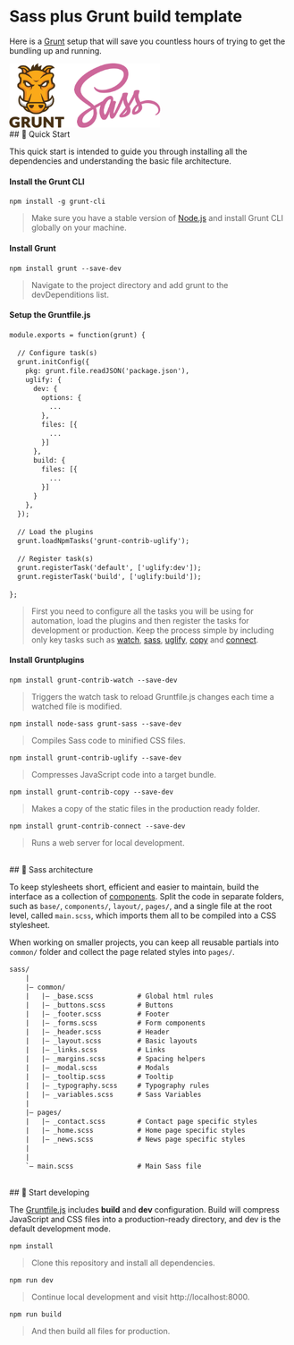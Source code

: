 # Sass plus Grunt build template

Here is a [Grunt](https://gruntjs.com/) setup that will save you countless hours of trying to get the bundling up and running.

<img src='./src/img/logo-grunt-sass.png' width='270'>

<br/>
## 🚀 Quick Start

This quick start is intended to guide you through installing all the dependencies and understanding the basic file architecture.

#### Install the Grunt CLI

```
npm install -g grunt-cli
```

> Make sure you have a stable version of [Node.js](https://nodejs.org/en/) and install Grunt CLI globally on your machine.

#### Install Grunt

```
npm install grunt --save-dev
```

> Navigate to the project directory and add grunt to the devDependitions list.

#### Setup the Gruntfile.js

```
module.exports = function(grunt) {

  // Configure task(s)
  grunt.initConfig({
    pkg: grunt.file.readJSON('package.json'),
    uglify: {
      dev: {
        options: {
          ...
        },
        files: [{
          ...
        }]
      },
      build: {
        files: [{
          ...
        }]
      }
    },
  });

  // Load the plugins
  grunt.loadNpmTasks('grunt-contrib-uglify');

  // Register task(s)
  grunt.registerTask('default', ['uglify:dev']);
  grunt.registerTask('build', ['uglify:build']);

};
```

> First you need to configure all the tasks you will be using for automation, load the plugins and then register the tasks for development or production. Keep the process simple by including only key tasks such as [watch](https://www.npmjs.com/package/grunt-contrib-watch), [sass](https://www.npmjs.com/package/grunt-sass), [uglify](https://www.npmjs.com/package/grunt-contrib-uglify), [copy](https://www.npmjs.com/package/grunt-contrib-copy) and [connect](https://www.npmjs.com/package/grunt-contrib-connect).

#### Install Gruntplugins

```
npm install grunt-contrib-watch --save-dev
```
> Triggers the watch task to reload Gruntfile.js changes each time a watched file is modified.

```
npm install node-sass grunt-sass --save-dev
```
> Compiles Sass code to minified CSS files.

```
npm install grunt-contrib-uglify --save-dev
```
> Compresses JavaScript code into a target bundle.

```
npm install grunt-contrib-copy --save-dev
```
> Makes a copy of the static files in the production ready folder.

```
npm install grunt-contrib-connect --save-dev
```
> Runs a web server for local development.

<br/>
## 🎨 Sass architecture

To keep stylesheets short, efficient and easier to maintain, build the interface as a collection of [components](./src/scss). Split the code in separate folders, such as `base/`, `components/`, `layout/`, `pages/`, and a single file at the root level, called `main.scss`, which imports them all to be compiled into a CSS stylesheet.

When working on smaller projects, you can keep all reusable partials into `common/` folder and collect the page related styles into `pages/`.

```
sass/
    |
    |– common/
    |   |– _base.scss           # Global html rules
    |   |– _buttons.scss        # Buttons
    |   |– _footer.scss         # Footer
    |   |– _forms.scss          # Form components
    |   |– _header.scss         # Header
    |   |– _layout.scss         # Basic layouts
    |   |– _links.scss          # Links
    |   |– _margins.scss        # Spacing helpers
    |   |– _modal.scss          # Modals
    |   |– _tooltip.scss        # Tooltip
    |   |– _typography.scss     # Typography rules
    |   |– _variables.scss      # Sass Variables
    |
    |– pages/
    |   |– _contact.scss        # Contact page specific styles
    |   |– _home.scss           # Home page specific styles
    |   |– _news.scss           # News page specific styles
    |
    |
    `– main.scss                # Main Sass file
```

<br/>
## 🎉 Start developing

The [Gruntfile.js](./src/gruntfile.js) includes **build** and **dev** configuration. Build will compress JavaScript and CSS files into a production-ready directory, and dev is the default development mode.

```
npm install
```
> Clone this repository and install all dependencies.

```
npm run dev
```
> Continue local development and visit http://localhost:8000.

```
npm run build
```
> And then build all files for production.




